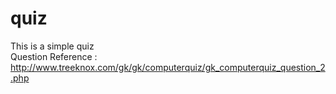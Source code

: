 # quiz
This is a simple quiz <br/>
Question Reference : http://www.treeknox.com/gk/gk/computerquiz/gk_computerquiz_question_2.php

